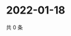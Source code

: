 # 2022-01-18

共 0 条

<!-- BEGIN WEIBO -->
<!-- 最后更新时间 Tue Jan 18 2022 11:16:53 GMT+0800 (China Standard Time) -->

<!-- END WEIBO -->
